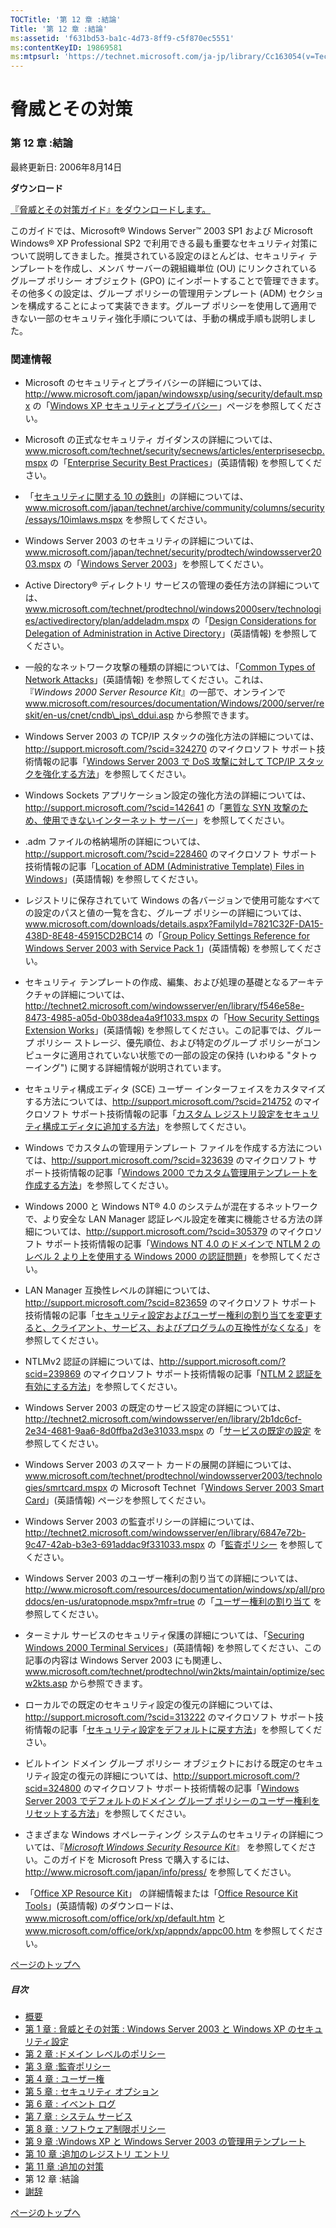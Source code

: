 ```yaml
---
TOCTitle: '第 12 章 :結論'
Title: '第 12 章 :結論'
ms:assetid: 'f631bd53-ba1c-4d73-8ff9-c5f870ec5551'
ms:contentKeyID: 19869581
ms:mtpsurl: 'https://technet.microsoft.com/ja-jp/library/Cc163054(v=TechNet.10)'
---
```


脅威とその対策
==============

### 第 12 章 :結論

最終更新日: 2006年8月14日

**ダウンロード**

[『脅威とその対策ガイド』をダウンロードします。](http://go.microsoft.com/fwlink/?linkid=15160)

このガイドでは、Microsoft® Windows Server™ 2003 SP1 および Microsoft Windows® XP Professional SP2 で利用できる最も重要なセキュリティ対策について説明してきました。推奨されている設定のほとんどは、セキュリティ テンプレートを作成し、メンバ サーバーの親組織単位 (OU) にリンクされているグループ ポリシー オブジェクト (GPO) にインポートすることで管理できます。その他多くの設定は、グループ ポリシーの管理用テンプレート (ADM) セクションを構成することによって実装できます。グループ ポリシーを使用して適用できない一部のセキュリティ強化手順については、手動の構成手順も説明しました。

### 関連情報

-   Microsoft のセキュリティとプライバシーの詳細については、http://www.microsoft.com/japan/windowsxp/using/security/default.mspx の「[Windows XP セキュリティとプライバシー](http://www.microsoft.com/japan/windowsxp/using/security/default.mspx)」ページを参照してください。

-   Microsoft の正式なセキュリティ ガイダンスの詳細については、www.microsoft.com/technet/security/secnews/articles/enterprisesecbp.mspx の「[Enterprise Security Best Practices](http://www.microsoft.com/technet/security/secnews/articles/enterprisesecbp.mspx)」(英語情報) を参照してください。

-   「[セキュリティに関する 10 の鉄則](http://www.microsoft.com/japan/technet/archive/community/columns/security/essays/10imlaws.mspx)」の詳細については、www.microsoft.com/japan/technet/archive/community/columns/security/essays/10imlaws.mspx を参照してください。

-   Windows Server 2003 のセキュリティの詳細については、www.microsoft.com/japan/technet/security/prodtech/windowsserver2003.mspx の「[Windows Server 2003](http://www.microsoft.com/japan/technet/security/prodtech/windowsserver2003.mspx)」を参照してください。

-   Active Directory® ディレクトリ サービスの管理の委任方法の詳細については、www.microsoft.com/technet/prodtechnol/windows2000serv/technologies/activedirectory/plan/addeladm.mspx の「[Design Considerations for Delegation of Administration in Active Directory](http://www.microsoft.com/technet/prodtechnol/windows2000serv/technologies/activedirectory/plan/addeladm.mspx)」(英語情報) を参照してください。

-   一般的なネットワーク攻撃の種類の詳細については、「[Common Types of Network Attacks](http://www.microsoft.com/technet/prodtechnol/windows2000serv/reskit/default.mspx?mfr=true)」(英語情報) を参照してください。これは、『*Windows* *2000 Server Resource Kit*』の一部で、オンラインで www.microsoft.com/resources/documentation/Windows/2000/server/reskit/en-us/cnet/cndb\_ips\_ddui.asp から参照できます。

-   Windows Server 2003 の TCP/IP スタックの強化方法の詳細については、http://support.microsoft.com/?scid=324270 のマイクロソフト サポート技術情報の記事「[Windows Server 2003 で DoS 攻撃に対して TCP/IP スタックを強化する方法](http://support.microsoft.com/?scid=324270)」を参照してください。

-   Windows Sockets アプリケーション設定の強化方法の詳細については、http://support.microsoft.com/?scid=142641 の「[悪質な SYN 攻撃のため、使用できないインターネット サーバー](http://support.microsoft.com/?scid=142641)」を参照してください。

-   .adm ファイルの格納場所の詳細については、http://support.microsoft.com/?scid=228460 のマイクロソフト サポート技術情報の記事「[Location of ADM (Administrative Template) Files in Windows](http://support.microsoft.com/?scid=228460)」(英語情報) を参照してください。

-   レジストリに保存されていて Windows の各バージョンで使用可能なすべての設定のパスと値の一覧を含む、グループ ポリシーの詳細については、www.microsoft.com/downloads/details.aspx?FamilyId=7821C32F-DA15-438D-8E48-45915CD2BC14 の「[Group Policy Settings Reference for Windows Server 2003 with Service Pack 1](http://www.microsoft.com/downloads/details.aspx?familyid=7821c32f-da15-438d-8e48-45915cd2bc14)」(英語情報) を参照してください。

-   セキュリティ テンプレートの作成、編集、および処理の基礎となるアーキテクチャの詳細については、http://technet2.microsoft.com/windowsserver/en/library/f546e58e-8473-4985-a05d-0b038dea4a9f1033.mspx の「[How Security Settings Extension Works](http://technet2.microsoft.com/windowsserver/en/library/f546e58e-8473-4985-a05d-0b038dea4a9f1033.mspx)」(英語情報) を参照してください。この記事では、グループ ポリシー ストレージ、優先順位、および特定のグループ ポリシーがコンピュータに適用されていない状態での一部の設定の保持 (いわゆる "タトゥーイング") に関する詳細情報が説明されています。

-   セキュリティ構成エディタ (SCE) ユーザー インターフェイスをカスタマイズする方法については、http://support.microsoft.com/?scid=214752 のマイクロソフト サポート技術情報の記事「[カスタム レジストリ設定をセキュリティ構成エディタに追加する方法](http://support.microsoft.com/?scid=214752)」を参照してください。

-   Windows でカスタムの管理用テンプレート ファイルを作成する方法については、http://support.microsoft.com/?scid=323639 のマイクロソフト サポート技術情報の記事「[Windows 2000 でカスタム管理用テンプレートを作成する方法](http://support.microsoft.com/?scid=323639)」を参照してください。

-   Windows 2000 と Windows NT® 4.0 のシステムが混在するネットワークで、より安全な LAN Manager 認証レベル設定を確実に機能させる方法の詳細については、http://support.microsoft.com/?scid=305379 のマイクロソフト サポート技術情報の記事「[Windows NT 4.0 のドメインで NTLM 2 のレベル 2 より上を使用する Windows 2000 の認証問題](http://support.microsoft.com/?scid=305379)」を参照してください。

-   LAN Manager 互換性レベルの詳細については、http://support.microsoft.com/?scid=823659 のマイクロソフト サポート技術情報の記事「[セキュリティ設定およびユーザー権利の割り当てを変更すると、クライアント、サービス、およびプログラムの互換性がなくなる](http://support.microsoft.com/?scid=823659)」を参照してください。

-   NTLMv2 認証の詳細については、http://support.microsoft.com/?scid=239869 のマイクロソフト サポート技術情報の記事「[NTLM 2 認証を有効にする方法](http://support.microsoft.com/?scid=239869)」を参照してください。

-   Windows Server 2003 の既定のサービス設定の詳細については、http://technet2.microsoft.com/windowsserver/en/library/2b1dc6cf-2e34-4681-9aa6-8d0ffba2d3e31033.mspx の「[サービスの既定の設定](http://technet.microsoft.com/ja-jp/library/cc785922.aspx) を参照してください。

-   Windows Server 2003 のスマート カードの展開の詳細については、www.microsoft.com/technet/prodtechnol/windowsserver2003/technologies/smrtcard.mspx の Microsoft Technet「[Windows Server 2003 Smart Card](http://www.microsoft.com/technet/prodtechnol/windowsserver2003/technologies/smrtcard.mspx)」(英語情報) ページを参照してください。

-   Windows Server 2003 の監査ポリシーの詳細については、http://technet2.microsoft.com/windowsserver/en/library/6847e72b-9c47-42ab-b3e3-691addac9f331033.mspx の「[監査ポリシー](http://technet.microsoft.com/ja-jp/library/cc779526.aspx) を参照してください。

-   Windows Server 2003 のユーザー権利の割り当ての詳細については、http://www.microsoft.com/resources/documentation/windows/xp/all/proddocs/en-us/uratopnode.mspx?mfr=true の「[ユーザー権利の割り当て](http://technet.microsoft.com/ja-jp/library/cc780182.aspx) を参照してください。

-   ターミナル サービスのセキュリティ保護の詳細については、「[Securing Windows 2000 Terminal Services](http://www.microsoft.com/technet/prodtechnol/win2kts/maintain/optimize/secw2kts.mspx)」(英語情報) を参照してください、この記事の内容は Windows Server 2003 にも関連し、www.microsoft.com/technet/prodtechnol/win2kts/maintain/optimize/secw2kts.asp から参照できます。

-   ローカルでの既定のセキュリティ設定の復元の詳細については、http://support.microsoft.com/?scid=313222 のマイクロソフト サポート技術情報の記事「[セキュリティ設定をデフォルトに戻す方法](http://support.microsoft.com/?scid=313222)」を参照してください。

-   ビルトイン ドメイン グループ ポリシー オブジェクトにおける既定のセキュリティ設定の復元の詳細については、http://support.microsoft.com/?scid=324800 のマイクロソフト サポート技術情報の記事「[Windows Server 2003 でデフォルトのドメイン グループ ポリシーのユーザー権利をリセットする方法](http://support.microsoft.com/?scid=324800)」を参照してください。

-   さまざまな Windows オペレーティング システムのセキュリティの詳細については、『[*Microsoft Windows Security Resource Kit*](http://www.microsoft.com/japan/info/press/)』 を参照してください。このガイドを Microsoft Press で購入するには、http://www.microsoft.com/japan/info/press/ を参照してください。

-   「[Office XP Resource Kit](http://office.microsoft.com/ja-jp/orkxp/default.aspx)」 の詳細情報または「[Office Resource Kit Tools](http://www.microsoft.com/office/orkarchive/xpddl.htm)」(英語情報) のダウンロードは、www.microsoft.com/office/ork/xp/default.htm と www.microsoft.com/office/ork/xp/appndx/appc00.htm を参照してください。

[](#mainsection)[ページのトップへ](#mainsection)

##### 目次

-   [概要](https://technet.microsoft.com/ja-jp/library/75849e66-9f52-4ceb-874e-cace62110b09(v=TechNet.10))
-   [第 1 章 : 脅威とその対策 : Windows Server 2003 と Windows XP のセキュリティ設定](https://technet.microsoft.com/ja-jp/library/18593f91-27d4-49a8-a266-8fa587000c9f(v=TechNet.10))
-   [第 2 章 :ドメイン レベルのポリシー](https://technet.microsoft.com/ja-jp/library/5d9e1e11-b8c8-4cd4-a9d6-9f4c25fb6031(v=TechNet.10))
-   [第 3 章 :監査ポリシー](https://technet.microsoft.com/ja-jp/library/75931b0b-03b4-4dd5-a0a1-c8035c69916d(v=TechNet.10))
-   [第 4 章 : ユーザー権](https://technet.microsoft.com/ja-jp/library/173734d6-0926-4736-b56d-7b5e2756f441(v=TechNet.10))
-   [第 5 章 : セキュリティ オプション](https://technet.microsoft.com/ja-jp/library/5a9e0351-4fa5-40a1-a363-de18dc27a55b(v=TechNet.10))
-   [第 6 章 : イベント ログ](https://technet.microsoft.com/ja-jp/library/4ee53fe7-4cd1-47ef-bfb9-6705c8f59aa9(v=TechNet.10))
-   [第 7 章 : システム サービス](https://technet.microsoft.com/ja-jp/library/7a0506f6-5fc1-4f2f-8e0a-329a4b826769(v=TechNet.10))
-   [第 8 章 : ソフトウェア制限ポリシー](https://technet.microsoft.com/ja-jp/library/9d5abd4f-6699-4c8b-b3f5-b00e43366d82(v=TechNet.10))
-   [第 9 章 :Windows XP と Windows Server 2003 の管理用テンプレート](https://technet.microsoft.com/ja-jp/library/2c86440d-41f4-479e-8072-0f0b4693e885(v=TechNet.10))
-   [第 10 章 :追加のレジストリ エントリ](https://technet.microsoft.com/ja-jp/library/d148d54d-a020-4aef-9664-11b9a7d81c0c(v=TechNet.10))
-   [第 11 章 :追加の対策](https://technet.microsoft.com/ja-jp/library/ca39898c-bbdb-43ff-9543-92d8efabc89f(v=TechNet.10))
-   第 12 章 :結論
-   [謝辞](https://technet.microsoft.com/ja-jp/library/161ab5c8-f118-4c7e-95c0-3ce7c3e49136(v=TechNet.10))

[](#mainsection)[ページのトップへ](#mainsection)
